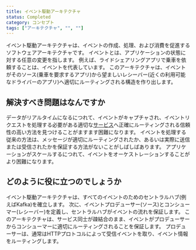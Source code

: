 ```yaml
---
title: イベント駆動アーキテクチャ
status: Completed
category: コンセプト
tags: ["アーキテクチャ", "", ""]
---
```


イベント駆動アーキテクチャは、イベントの作成、処理、および消費を促進するソフトウェアアーキテクチャです。
イベントとは、アプリケーションの状態に対する任意の変更を指します。
例えば、ライドシェアリングアプリで乗車を依頼することは、イベントを代表しています。
このアーキテクチャは、イベントがそのソース(乗車を要求するアプリ)から望ましいレシーバー(近くの利用可能なドライバーのアプリ)へ適切にルーティングされる構造を作り出します。

## 解決すべき問題はなんですか

データがリアルタイムになるにつれて、イベントがキャプチャされ、イベントリクエストを処理する必要がある適切な[サービス](/ja/service/)へ正確にルーティングされる信頼性の高い方法を見つけることがますます困難になります。
イベントを処理する従来の方法は、メッセージが適切にルーティングされたか、あるいは実際に送信または受信されたかを保証する方法がないことがしばしばあります。
アプリケーションがスケールするにつれて、イベントをオーケストレーションすることがより困難になります。

## どのように役に立つのでしょうか

イベント駆動アーキテクチャは、すべてのイベントのためのセントラルハブ(例えばKafka)を確立します。
次に、イベントプロデューサー(ソース)とコンシューマー(レシーバー)を定義し、セントラルハブがイベントの流れを保証します。
このアーキテクチャは、サービス同士が疎結合のまま、イベントがプロデューサーからコンシューマーに適切にルーティングされることを保証します。
プロデューサーは、通常はHTTPプロトコルによって受信イベントを取り、イベント情報をルーティングします。
